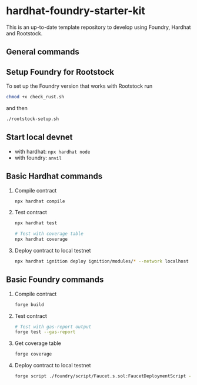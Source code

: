 # hardhat-foundry-starter-kit

This is an up-to-date template repository to develop using Foundry, Hardhat and Rootstock.

## General commands

## Setup Foundry for Rootstock

To set up the Foundry version that works with Rootstock run

```bash
chmod +x check_rust.sh
```

and then

```bash
./rootstock-setup.sh
```

## Start local devnet

- with hardhat: `npx hardhat node`
- with foundry: `anvil`

## Basic Hardhat commands

1. Compile contract

   ```bash
   npx hardhat compile
   ```

1. Test contract

   ```bash
   npx hardhat test

   # Test with coverage table
   npx hardhat coverage
   ```

1. Deploy contract to local testnet

   ```bash
   npx hardhat ignition deploy ignition/modules/* --network localhost
   ```

## Basic Foundry commands

1. Compile contract

   ```bash
   forge build
   ```

1. Test contract

   ```bash
   # Test with gas-report output
   forge test --gas-report
   ```

1. Get coverage table

   ```bash
   forge coverage
   ```

1. Deploy contract to local testnet

   ```bash
   forge script ./foundry/script/Faucet.s.sol:FaucetDeploymentScript --rpc-url localhost --broadcast
   ```
